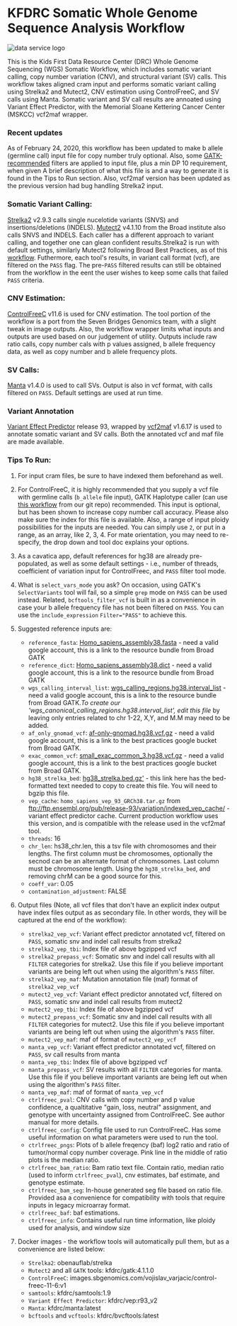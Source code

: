 # KFDRC Somatic Whole Genome Sequence Analysis Workflow

![data service logo](https://encrypted-tbn0.gstatic.com/images?q=tbn:ANd9GcS9BnbvIsTkK3QlSGMDvlgu0tZQJ1q4crMvA-S3fcWfIq6y2d2Y)

This is the Kids First Data Resource Center (DRC) Whole Genome Sequencing (WGS) Somatic Workflow, which includes somatic variant calling, copy number variation (CNV), and structural variant (SV) calls. 
This workflow takes aligned cram input and performs somatic variant calling using Strelka2 and Mutect2, CNV estimation using ControlFreeC, and SV calls using Manta.
Somatic variant and SV call results are annoated using Variant Effect Predictor, with the Memorial Sloane Kettering Cancer Center (MSKCC) vcf2maf wrapper.

### Recent updates

As of February 24, 2020, this workflow has been updated to make b allele (germline call) input file for copy number truly optional.
Also, some [GATK-recommended](https://gatkforums.broadinstitute.org/gatk/discussion/2806/howto-apply-hard-filters-to-a-call-set) filters are applied to input file, plus a min DP 10 requirement, when given
A brief description of what this file is and a way to generate it is found in the Tips to Run section.
Also, vcf2maf version has been updated as the previous version had bug handling Strelka2 input.


### Somatic Variant Calling:

[Strelka2](https://github.com/Illumina/strelka) v2.9.3 calls single nucelotide variants (SNVS) and insertions/deletions (INDELS).
[Mutect2](https://software.broadinstitute.org/gatk/documentation/tooldocs/4.1.1.0/org_broadinstitute_hellbender_tools_walkers_mutect_Mutect2.php) v4.1.10 from the Broad institute also calls SNVS and INDELS.
Each caller has a different approach to variant calling, and together one can glean confident results.Strelka2 is run with default settings, similarly Mutect2 following Broad Best Practices, as of this [workflow](https://github.com/broadinstitute/gatk/blob/4.1.1.0/scripts/mutect2_wdl/mutect2.wdl).
Futhermore, each tool's results, in variant call format (vcf), are filtered on the `PASS` flag. 
The pre-`PASS` filtered results can still be obtained from the workflow in the eent the user wishes to keep some calls that failed `PASS` criteria.

### CNV Estimation:

[ControlFreeC](https://github.com/BoevaLab/FREEC) v11.6 is used for CNV estimation.
The tool portion of the workflow is a port from the Seven Bridges Genomics team, with a slight tweak in image outputs.
Also, the workflow wrapper limits what inputs and outputs are used based on our judgement of utility.
Outputs include raw ratio calls, copy number cals with p values assigned, b allele frequency data, as well as copy number and b allele frequency plots.

### SV Calls:

[Manta](https://github.com/Illumina/manta) v1.4.0 is used to call SVs. Output is also in vcf format, with calls filtered on `PASS`.
Default settings are used at run time.

### Variant Annotation

[Variant Effect Predictor](https://useast.ensembl.org/info/docs/tools/vep/index.html) release 93, wrapped by [vcf2maf](https://github.com/mskcc/vcf2maf) v1.6.17 is used to annotate somatic variant and SV calls.
Both the annotated vcf and maf file are made available.

### Tips To Run:

1) For input cram files, be sure to have indexed them beforehand as well.

2) For ControlFreeC, it is highly recommended that you supply a vcf file with germline calls (`b_allele` file input), GATK Haplotype caller (can use [this workflow](https://github.com/kids-first/kf-jointgenotyping-workflow/blob/master/workflow/kfdrc_single_sample_genotype_basic.cwl) from our git repo) recommended.
This input is optional, but has been shown to increase copy number call accuracy.
Please also make sure the index for this file is available.
Also, a range of input ploidy possibilities for the inputs are needed.  You can simply use `2`, or put in a range, as an array, like 2, 3, 4.
For mate orientation, you may need to re-specify, the drop down and tool doc explains your options.

3) As a cavatica app, default references for hg38 are already pre-populated, as well as some default settings - i.e., number of threads, coefficient of variation input for ControlFreec, and `PASS` filter tool mode.

4) What is `select_vars_mode` you ask? On occasion, using GATK's `SelectVariants` tool will fail, so a simple `grep` mode on `PASS` can be used instead.
Related, `bcftools_filter_vcf` is built in as a convenience in case your b allele frequency file has not been filtered on `PASS`.
You can use the `include_expression` `Filter="PASS"` to achieve this.

5) Suggested reference inputs are:

    - `reference_fasta`: [Homo_sapiens_assembly38.fasta](https://console.cloud.google.com/storage/browser/genomics-public-data/resources/broad/hg38/v0?pli=1) - need a valid google account, this is a link to the resource bundle from Broad GATK
    - `reference_dict`: [Homo_sapiens_assembly38.dict](https://console.cloud.google.com/storage/browser/genomics-public-data/resources/broad/hg38/v0?pli=1) - need a valid google account, this is a link to the resource bundle from Broad GATK
    - `wgs_calling_interval_list`: [wgs_calling_regions.hg38.interval_list](https://console.cloud.google.com/storage/browser/genomics-public-data/resources/broad/hg38/v0?pli=1) - need a valid google account, this is a link to the resource bundle from Broad GATK.*To create our 'wgs_canonical_calling_regions.hg38.interval_list', edit this file* by leaving only entries related to chr 1-22, X,Y, and M.M may need to be added.
    - `af_only_gnomad_vcf`: [af-only-gnomad.hg38.vcf.gz](https://console.cloud.google.com/storage/browser/-gatk-best-practices/somatic-hg38) - need a valid google account, this is a link to the best practices google bucket from Broad GATK.
    - `exac_common_vcf`: [small_exac_common_3.hg38.vcf.gz](https://console.cloud.google.com/storage/browser/gatk-best-practices/somatic-hg38) - need a valid google account, this is a link to the best practices google bucket from Broad GATK.
    - `hg38_strelka_bed`: [hg38_strelka.bed.gz'](https://github.com/Illumina/strelka/blob/v2.9.x/docs/userGuide/README.md#extended-use-cases) - this link here has the bed-formatted text needed to copy to create this file. You will need to bgzip this file.
     - `vep_cache`: `homo_sapiens_vep_93_GRCh38.tar.gz` from ftp://ftp.ensembl.org/pub/release-93/variation/indexed_vep_cache/ - variant effect predictor cache.
     Current production workflow uses this version, and is compatible with the release used in the vcf2maf tool.
     - `threads`: 16
     - `chr_len`: hs38_chr.len, this a tsv file with chromosomes and their lengths.
      The first column must be chromosomes, optionally the secnod can be an alternate format of chromosomes.
      Last column must be chromosome length.
      Using the `hg38_strelka_bed`, and removing chrM can be a good source for this.
    - `coeff_var`: 0.05
    - `contamination_adjustment`: FALSE

6) Output files (Note, all vcf files that don't have an explicit index output have index files output as as secondary file.  In other words, they will be captured at the end of the workflow):

    - `strelka2_vep_vcf`: Variant effect predictor annotated vcf, filtered on `PASS`, somatic snv and indel call results from strelka2
    - `strelka2_vep_tbi`: Index file of above bgzipped vcf
    - `strelka2_prepass_vcf`: Somatic snv and indel call results with all `FILTER` categories for strelka2. Use this file if you believe important variants are being left out when using the algorithm's `PASS` filter.
    - `strelka2_vep_maf`: Mutation annotation file (maf) format of `strelka2_vep_vcf`
    - `mutect2_vep_vcf`: Variant effect predictor annotated vcf, filtered on `PASS`, somatic snv and indel call results from mutect2
    - `mutect2_vep_tbi`: Index file of above bgzipped vcf
    - `mutect2_prepass_vcf`: Somatic snv and indel call results with all `FILTER` categories for mutect2. Use this file if you believe important variants are being left out when using the algorithm's `PASS` filter.
    - `mutect2_vep_maf`: maf of format of `mutect2_vep_vcf`
    - `manta_vep_vcf`: Variant effect predictor annotated vcf, filtered on `PASS`, sv call results from manta
    - `manta_vep_tbi`: Index file of above bgzipped vcf
    - `manta_prepass_vcf`: SV results with all `FILTER` categories for manta. Use this file if you believe important variants are being left out when using the algorithm's `PASS` filter.
    - `manta_vep_maf`: maf of format of `manta_vep_vcf`
    - `ctrlfreec_pval`: CNV calls with copy number and p value confidence, a qualtitative "gain, loss, neutral" assignment, and genotype with uncertainty assigned from ControlFreeC.  See author manual for more details.
    - `ctrlfreec_config`: Config file used to run ControlFreeC.  Has some useful information on what parameters were used to run the tool.
    - `ctrlfreec_pngs`: Plots of b allele freqency (baf) log2 ratio and ratio of tumor/normal copy number coverage.  Pink line in the middle of ratio plots is the median ratio.
    - `ctrlfreec_bam_ratio`: Bam ratio text file.  Contain ratio, median ratio (used to inform `ctrlfreec_pval`), cnv estimates, baf estimate, and genotype estimate.
    - `ctrlfreec_bam_seg`: In-house generated seg file based on ratio file.  Provided asa a convenience for compatibility with tools that require inputs in legacy microarray format.
    - `ctrlfreec_baf`: baf estimations.
    - `ctrlfreec_info`: Contains useful run time information, like ploidy used for analysis, and window size

7) Docker images - the workflow tools will automatically pull them, but as a convenience are listed below:
    - `Strelka2`: obenauflab/strelka
    - `Mutect2` and all `GATK` tools: kfdrc/gatk:4.1.1.0
    - `ControlFreeC`: images.sbgenomics.com/vojislav_varjacic/control-freec-11-6:v1
    - `samtools`: kfdrc/samtools:1.9
    - `Variant Effect Predictor`: kfdrc/vep:r93_v2
    - `Manta`: kfdrc/manta:latest
    - `bcftools` and `vcftools`: kfdrc/bvcftools:latest 
